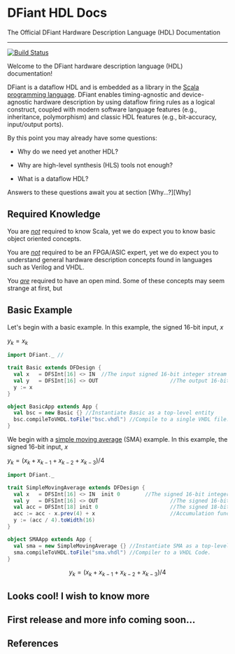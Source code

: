 # DFiant HDL Docs

The Official DFiant Hardware Description Language (HDL) Documentation

---

[![Build Status](https://travis-ci.com/soronpo/DFiant.svg?token=dzwzuUsZuyhzAjyvw87v&branch=master)](https://travis-ci.com/soronpo/DFiant)

Welcome to the DFiant hardware description language (HDL) documentation! 

DFiant is a dataflow HDL and is embedded as a library in the [Scala programming language](https://www.scala-lang.org/). DFiant enables  timing-agnostic and device-agnostic hardware description by using dataflow firing rules as a logical construct, coupled with modern software language features (e.g., inheritance, polymorphism) and classic HDL features (e.g., bit-accuracy, input/output ports).

By this point you may already have some questions: 

* Why do we need yet another HDL? 
* Why are high-level synthesis (HLS) tools not enough?

* What is a dataflow HDL? 

Answers to these questions await you at section [Why...?][Why]



## Required Knowledge

You are *<u>not</u>* required to know Scala, yet we do expect you to know basic object oriented concepts.

You are *<u>not</u>* required to be an FPGA/ASIC expert, yet we do expect you to understand general hardware description concepts found in languages such as Verilog and VHDL.

You *<u>are</u>* required to have an open mind. Some of these concepts may seem strange at first, but 



## Basic Example

Let's begin with a basic example. In this example, the signed 16-bit  input, $x$ 

 $y_k=x_k$

```scala
import DFiant._ //

trait Basic extends DFDesign {
  val x   = DFSInt[16] <> IN  //The input signed 16-bit integer stream
  val y   = DFSInt[16] <> OUT						//The output 16-bit singed
  y := x
}

object BasicApp extends App {
  val bsc = new Basic {} //Instantiate Basic as a top-level entity
  bsc.compileToVHDL.toFile("bsc.vhdl") //Compile to a single VHDL file.
}
```



We begin with a [simple moving average](https://en.wikipedia.org/wiki/Moving_average) (SMA) example. In this example, the signed 16-bit  input, $x$ 

 $y_k=\left(x_k+x_{k-1}+x_{k-2}+x_{k-3}\right)/4$

```scala
import DFiant._ 

trait SimpleMovingAverage extends DFDesign {
  val x   = DFSInt[16] <> IN  init 0 		//The signed 16-bit integer input stream
  val y   = DFSInt[16] <> OUT						//The signed 16-bit integer output stream
  val acc = DFSInt[18] init 0						//The signed 18-bit accumulator state
  acc := acc - x.prev(4) + x						//Accumulation functionality construction
  y := (acc / 4).toWidth(16)
}

object SMAApp extends App {
  val sma = new SimpleMovingAverage {} //Instantiate SMA as a top-level entity
  sma.compileToVHDL.toFile("sma.vhdl") //Compiler to a VHDL Code.
}
```


$$
y_k=\left(x_k+x_{k-1}+x_{k-2}+x_{k-3}\right)/4
$$



## Looks cool! I wish to know more



## First release and more info coming soon...



## References

[Scala programming language]: https://www.scala-lang.org/

